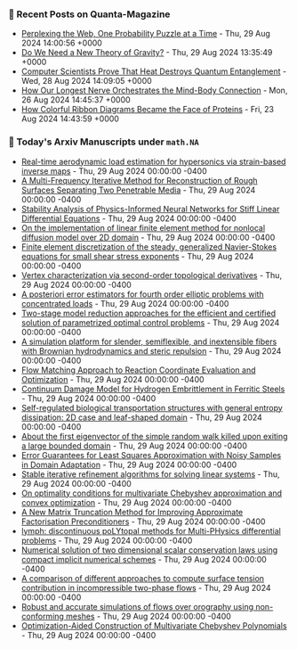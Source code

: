 ### 📝 Recent Posts on Quanta-Magazine
<!-- quanta starts -->
* <a href="https://www.quantamagazine.org/perplexing-the-web-one-probability-puzzle-at-a-time-20240829/">Perplexing the Web, One Probability Puzzle at a Time</a> - Thu, 29 Aug 2024 14:00:56 +0000
* <a href="https://www.quantamagazine.org/do-we-need-a-new-theory-of-gravity-20240829/">Do We Need a New Theory of Gravity?</a> - Thu, 29 Aug 2024 13:35:49 +0000
* <a href="https://www.quantamagazine.org/computer-scientists-prove-that-heat-destroys-entanglement-20240828/">Computer Scientists Prove That Heat Destroys Quantum Entanglement</a> - Wed, 28 Aug 2024 14:09:05 +0000
* <a href="https://www.quantamagazine.org/how-our-longest-nerve-orchestrates-the-mind-body-connection-20240826/">How Our Longest Nerve Orchestrates the Mind-Body Connection</a> - Mon, 26 Aug 2024 14:45:37 +0000
* <a href="https://www.quantamagazine.org/how-colorful-ribbon-diagrams-became-the-face-of-proteins-20240823/">How Colorful Ribbon Diagrams Became the Face of Proteins</a> - Fri, 23 Aug 2024 14:43:59 +0000
<!-- quanta ends -->

### 📝 Today's Arxiv Manuscripts under ``math.NA``
<!-- arxiv-math-na starts -->
* <a href="https://arxiv.org/abs/2408.15286">Real-time aerodynamic load estimation for hypersonics via strain-based inverse maps</a> - Thu, 29 Aug 2024 00:00:00 -0400
* <a href="https://arxiv.org/abs/2408.15298">A Multi-Frequency Iterative Method for Reconstruction of Rough Surfaces Separating Two Penetrable Media</a> - Thu, 29 Aug 2024 00:00:00 -0400
* <a href="https://arxiv.org/abs/2408.15393">Stability Analysis of Physics-Informed Neural Networks for Stiff Linear Differential Equations</a> - Thu, 29 Aug 2024 00:00:00 -0400
* <a href="https://arxiv.org/abs/2408.15472">On the implementation of linear finite element method for nonlocal diffusion model over 2D domain</a> - Thu, 29 Aug 2024 00:00:00 -0400
* <a href="https://arxiv.org/abs/2408.15731">Finite element discretization of the steady, generalized Navier-Stokes equations for small shear stress exponents</a> - Thu, 29 Aug 2024 00:00:00 -0400
* <a href="https://arxiv.org/abs/2408.15847">Vertex characterization via second-order topological derivatives</a> - Thu, 29 Aug 2024 00:00:00 -0400
* <a href="https://arxiv.org/abs/2408.15863">A posteriori error estimators for fourth order elliptic problems with concentrated loads</a> - Thu, 29 Aug 2024 00:00:00 -0400
* <a href="https://arxiv.org/abs/2408.15900">Two-stage model reduction approaches for the efficient and certified solution of parametrized optimal control problems</a> - Thu, 29 Aug 2024 00:00:00 -0400
* <a href="https://arxiv.org/abs/2408.15913">A simulation platform for slender, semiflexible, and inextensible fibers with Brownian hydrodynamics and steric repulsion</a> - Thu, 29 Aug 2024 00:00:00 -0400
* <a href="https://arxiv.org/abs/2408.15981">Flow Matching Approach to Reaction Coordinate Evaluation and Optimization</a> - Thu, 29 Aug 2024 00:00:00 -0400
* <a href="https://arxiv.org/abs/2408.15414">Continuum Damage Model for Hydrogen Embrittlement in Ferritic Steels</a> - Thu, 29 Aug 2024 00:00:00 -0400
* <a href="https://arxiv.org/abs/2408.15680">Self-regulated biological transportation structures with general entropy dissipation: 2D case and leaf-shaped domain</a> - Thu, 29 Aug 2024 00:00:00 -0400
* <a href="https://arxiv.org/abs/2408.15858">About the first eigenvector of the simple random walk killed upon exiting a large bounded domain</a> - Thu, 29 Aug 2024 00:00:00 -0400
* <a href="https://arxiv.org/abs/2204.04436">Error Guarantees for Least Squares Approximation with Noisy Samples in Domain Adaptation</a> - Thu, 29 Aug 2024 00:00:00 -0400
* <a href="https://arxiv.org/abs/2309.07865">Stable iterative refinement algorithms for solving linear systems</a> - Thu, 29 Aug 2024 00:00:00 -0400
* <a href="https://arxiv.org/abs/2310.01851">On optimality conditions for multivariate Chebyshev approximation and convex optimization</a> - Thu, 29 Aug 2024 00:00:00 -0400
* <a href="https://arxiv.org/abs/2312.06417">A New Matrix Truncation Method for Improving Approximate Factorisation Preconditioners</a> - Thu, 29 Aug 2024 00:00:00 -0400
* <a href="https://arxiv.org/abs/2401.13376">lymph: discontinuous poLYtopal methods for Multi-PHysics differential problems</a> - Thu, 29 Aug 2024 00:00:00 -0400
* <a href="https://arxiv.org/abs/2407.05275">Numerical solution of two dimensional scalar conservation laws using compact implicit numerical schemes</a> - Thu, 29 Aug 2024 00:00:00 -0400
* <a href="https://arxiv.org/abs/2402.04670">A comparison of different approaches to compute surface tension contribution in incompressible two-phase flows</a> - Thu, 29 Aug 2024 00:00:00 -0400
* <a href="https://arxiv.org/abs/2402.07759">Robust and accurate simulations of flows over orography using non-conforming meshes</a> - Thu, 29 Aug 2024 00:00:00 -0400
* <a href="https://arxiv.org/abs/2405.10438">Optimization-Aided Construction of Multivariate Chebyshev Polynomials</a> - Thu, 29 Aug 2024 00:00:00 -0400
<!-- arxiv-math-na ends -->
